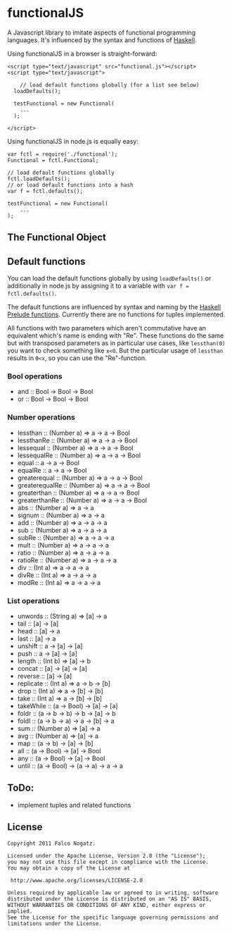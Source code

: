 # functionalJS

A Javascript library to imitate aspects of functional programming languages. It's influenced by the syntax and functions of [Haskell](http://www.haskell.org/haskellwiki/Haskell).

Using functionalJS in a browser is straight-forward:
    
    <script type="text/javascript" src="functional.js"></script>
    <script type="text/javascript">

		// load default functions globally (for a list see below)
      loadDefaults();
      
      testFunctional = new Functional(
      	...
      );

    </script>

Using functionalJS in node.js is equally easy:

    var fctl = require('./functional');
    Functional = fctl.Functional;
    
    // load default functions globally
    fctl.loadDefaults();
    // or load default functions into a hash
    var f = fctl.defaults();
    
    testFunctional = new Functional(
    	...
    );

## The Functional Object

    
## Default functions

You can load the default functions globally by using `loadDefaults()` or additionally in node.js by assigning it to a variable with `var f = fctl.defaults()`.

The default functions are influenced by syntax and naming by the [Haskell Prelude functions](http://zvon.org/other/haskell/Outputprelude/). Currently there are no functions for tuples implemented.

All functions with two parameters which aren't commutative have an equivalent which's name is ending with "Re". These functions do the same but with transposed parameters as in particular use cases, like `lessthan(0)` you want to check something like `x<0`. But the particular usage of `lessthan` results in `0<x`, so you can use the "Re"-function.

### Bool operations
- and :: Bool -> Bool -> Bool
- or :: Bool -> Bool -> Bool

### Number operations
- lessthan :: (Number a) => a -> a -> Bool
- lessthanRe :: (Number a) => a -> a -> Bool
- lessequal :: (Number a) => a -> a -> Bool
- lessequalRe :: (Number a) => a -> a -> Bool
- equal :: a -> a -> Bool
- equalRe :: a -> a -> Bool
- greaterequal :: (Number a) => a -> a -> Bool
- greaterequalRe :: (Number a) => a -> a -> Bool
- greaterthan :: (Number a) => a -> a -> Bool
- greaterthanRe :: (Number a) => a -> a -> Bool
- abs :: (Number a) => a -> a
- signum :: (Number a) => a -> a
- add :: (Number a) => a -> a -> a
- sub :: (Number a) => a -> a -> a
- subRe :: (Number a) => a -> a -> a
- mult :: (Number a) => a -> a -> a
- ratio :: (Number a) => a -> a -> a
- ratioRe :: (Number a) => a -> a -> a
- div :: (Int a) => a -> a -> a
- divRe :: (Int a) => a -> a -> a
- modRe :: (Int a) => a -> a -> a

### List operations
- unwords :: (String a) => [a] -> a
- tail :: [a] -> [a]
- head :: [a] -> a
- last :: [a] -> a
- unshift :: a -> [a] -> [a]
- push :: a -> [a] -> [a]
- length :: (Int b) => [a] -> b
- concat :: [a] -> [a] -> [a]
- reverse :: [a] -> [a]
- replicate :: (Int a) => a -> b -> [b]
- drop :: (Int a) => a -> [b] -> [b]
- take :: (Int a) => a -> [b] -> [b]
- takeWhile :: (a -> Bool) -> [a] -> [a]
- foldr :: (a -> b -> b) -> b -> [a] -> b
- foldl :: (a -> b -> a) -> a -> [b] -> a
- sum :: (Number a) => [a] -> a
- avg :: (Number a) => [a] -> a
- map :: (a -> b) -> [a] -> [b]
- all :: (a -> Bool) -> [a] -> Bool
- any :: (a -> Bool) -> [a] -> Bool
- until :: (a -> Bool) -> (a -> a) -> a -> a

## ToDo:

- implement tuples and related functions

## License

	Copyright 2011 Falco Nogatz. 

	Licensed under the Apache License, Version 2.0 (the "License");
	you may not use this file except in compliance with the License.
	You may obtain a copy of the License at

	 http://www.apache.org/licenses/LICENSE-2.0

	Unless required by applicable law or agreed to in writing, software
	distributed under the License is distributed on an "AS IS" BASIS,
	WITHOUT WARRANTIES OR CONDITIONS OF ANY KIND, either express or implied.
	See the License for the specific language governing permissions and
	limitations under the License.
